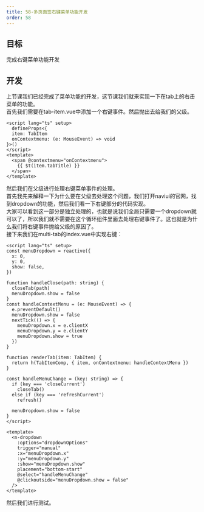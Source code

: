```yaml
---
title: 58-多页面签右键菜单功能开发
order: 58
---
```


<a name="KeGy6"></a>
## 目标
完成右键菜单功能开发
<a name="bB4q2"></a>
## 开发
上节课我们已经完成了菜单功能的开发，这节课我们就来实现一下在tab上的右击菜单的功能。<br />首先我们需要在tab-item.vue中添加一个右键事件。然后抛出去给我们的父级。
```vue
<script lang="ts" setup>
  defineProps<{
  item: TabItem
  onContextmenu: (e: MouseEvent) => void
}>()
</script>
<template>
  <span @contextmenu="onContextmenu">
    {{ $t(item.tabTitle) }}
  </span>
</template>
```
然后我们在父级进行处理右键菜单事件的处理。<br />首先我先来解释一下为什么要在父级去处理这个问题，我们打开naviui的官网，找到dropdown的功能，然后我们看一下右键部分的代码实现。<br />大家可以看到这一部分是独立处理的，也就是说我们全局只需要一个dropdown就可以了，所以我们就不需要在这个循环组件里面去处理右键事件了。这也就是为什么我们将右键事件抛给父级的原因了。<br />接下来我们在multi-tab的index.vue中实现右键：
```vue
<script lang="ts" setup>
const menuDropdown = reactive({
  x: 0,
  y: 0,
  show: false,
})

function handleClose(path: string) {
  closeTab(path)
  menuDropdown.show = false
}
const handleContextMenu = (e: MouseEvent) => {
  e.preventDefault()
  menuDropdown.show = false
  nextTick(() => {
    menuDropdown.x = e.clientX
    menuDropdown.y = e.clientY
    menuDropdown.show = true
  })
}
  
function renderTab(item: TabItem) {
  return h(TabItemComp, { item, onContextmenu: handleContextMenu })
}

const handleMenuChange = (key: string) => {
  if (key === 'closeCurrent')
    closeTab()
  else if (key === 'refreshCurrent')
    refresh()

  menuDropdown.show = false
}
</script>

<template>
  <n-dropdown
    :options="dropdownOptions"
    trigger="manual"
    :x="menuDropdown.x"
    :y="menuDropdown.y"
    :show="menuDropdown.show"
    placement="bottom-start"
    @select="handleMenuChange"
    @clickoutside="menuDropdown.show = false"
  />
</template>
```
然后我们进行测试。